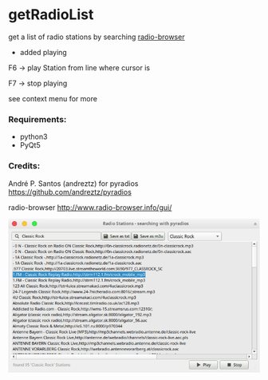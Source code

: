 # getRadioList
get a list of radio stations by searching [radio-browser](http://www.radio-browser.info/gui/)

- added playing

F6 -> play Station from line where cursor is

F7 -> stop playing

see context menu for more

### Requirements:
- python3
- PyQt5

### Credits: 
André P. Santos (andreztz) for pyradios
https://github.com/andreztz/pyradios

radio-browser
http://www.radio-browser.info/gui/

![alt screenshot](https://github.com/Axel-Erfurt/getRadioList/blob/master/screenshot.png)
